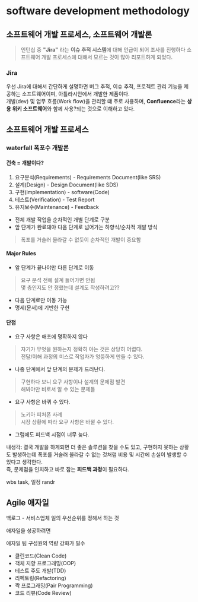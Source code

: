 # software development methodology
## 소프트웨어 개발 프로세스, 소프트웨어 개발론
> 인턴십 중 **"Jira"** 라는 **이슈 추적 시스템**에 대해 언급이 되어 조사를 진행하다 소프트웨어 개발 프로세스에 대해서 모르는 것이 많아 리포트하게 되었다.

### Jira

우선 Jira에 대해서 간단하게 설명하면 버그 추적, 이슈 추적, 프로젝트 관리 기능을 제공하는 소프트웨어이며, 아틀라시안에서 개발한 제품이다.  
개발(dev) 및 업무 흐름(Work flow)을 관리할 떄 주로 사용하며, **Confluence**라는 **상용 위키 소프트웨어**와 함께 사용?되는 것으로 이해하고 있다.  



## 소프트웨어 개발 프로세스   
### waterfall 폭포수 개발론    
#### 건축 = 개발이다?
1. 요구분석(Requirements) - Requirements Document(like SRS) 
2. 설계(Design) - Design Document(like SDS)
3. 구현(implementation) - software(Code)
4. 테스트(Verification) - Test Report
5. 유지보수(Maintenance) - Feedback

- 전체 개발 작업을 순차적인 개별 단계로 구분
- 앞 단계가 완료돼야 다음 단계로 넘어가는 하향식/순차적 개발 방식
> 폭포를 거슬러 올라갈 수 없듯이 순차적인 개발이 중요함


#### Major Rules
 - 앞 단계가 끝나야만 다른 단계로 이동
  > 요구 분석 전에 설계 들어가면 안됨     
  > 몇 층인지도 안 정했는데 설계도 작성하려고?? 
 - 다음 단계로만 이동 가능
 - 명세(문서)에 기반한 구현

#### 단점
- 요구 사항은 애초에 명확하지 않다
>   자기가 무엇을 원하는지 정확히 아는 것은 상당히 어렵다.     
>   전달/이해 과정의 미스로 작업자가 엉뚱하게 만들 수 있다.        
- 나중 단계에서 앞 단계의 문제가 드러난다.
>   구현하다 보니 요구 사항이나 설계의 문제점 발견      
>   해봐야만 비로서 알 수 있는 문제들 
- 요구 사항은 바뀌 수 있다.
>   노키아 피처폰 사례      
>   시장 상황에 따라 요구 사항은 바뀔 수 있다.
- 그럼에도 피드백 시점이 너무 늦다.

내생각: 결국 개발을 하게되면 더 좋은 솔루션을 찾을 수도 있고, 구현하지 못하는 상황도 발생하는데 폭포를 거슬러 올라갈 수 없는 것처럼 비용 및 시간에 손실이 발생할 수 있다고 생각한다.       
 즉, 문제점을 인지하고 바로 잡는 **피드백 과정**이 필요하다.


wbs task, 일정 randr
## Agile 애자일

백로그 - 서비스업체
일의 우선순위를 정해서 하는 것


애자일을 성공하려면

애자일 팀 구성원의 역량 강화가 필수

- 클린코드(Clean Code)
- 객체 지향 프로그래밍(OOP)
- 테스트 주도 개발(TDD)
- 리펙토링(Refactoring)
- 짝 프로그래밍(Pair Programming)
- 코드 리뷰(Code Review)




